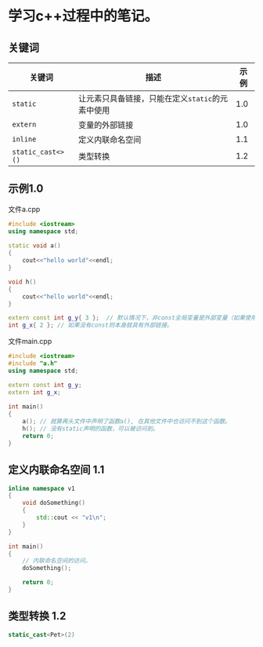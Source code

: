 # 学习c++过程中的笔记。
## 关键词
|关键词|描述|示例|
|----|----|----|
|`static`|让元素只具备链接，只能在定义`static`的元素中使用|1.0|
|`extern`|变量的外部链接|1.0|
|`inline`|定义内联命名空间|1.1|
|`static_cast<>()`|类型转换|1.2|



## 示例1.0
文件a.cpp
```cpp
#include <iostream>
using namespace std;
    
static void a()
{
    cout<<"hello world"<<endl;
}

void h()
{
    cout<<"hello world"<<endl;
}

extern const int g_y{ 3 };  // 默认情况下，非const全局变量是外部变量（如果使用，则会忽略extern关键字）。
int g_x{ 2 }; // 如果没有const则本身就具有外部链接。
```

文件main.cpp
```cpp
#include <iostream>
#include "a.h"
using namespace std;

extern const int g_y;
extern int g_x;
    
int main()
{
    a(); // 就算再头文件中声明了函数a(), 在其他文件中也访问不到这个函数。
    h(); // 没有static声明的函数，可以被访问到。
    return 0;
}
```

## 定义内联命名空间 1.1
```cpp
inline namespace v1
{
    void doSomething()
    {
        std::cout << "v1\n";
    }
}

int main()
{
    // 内联命名空间的访问。
    doSomething();

    return 0;
}
```

## 类型转换 1.2
```cpp
static_cast<Pet>(2)
```
